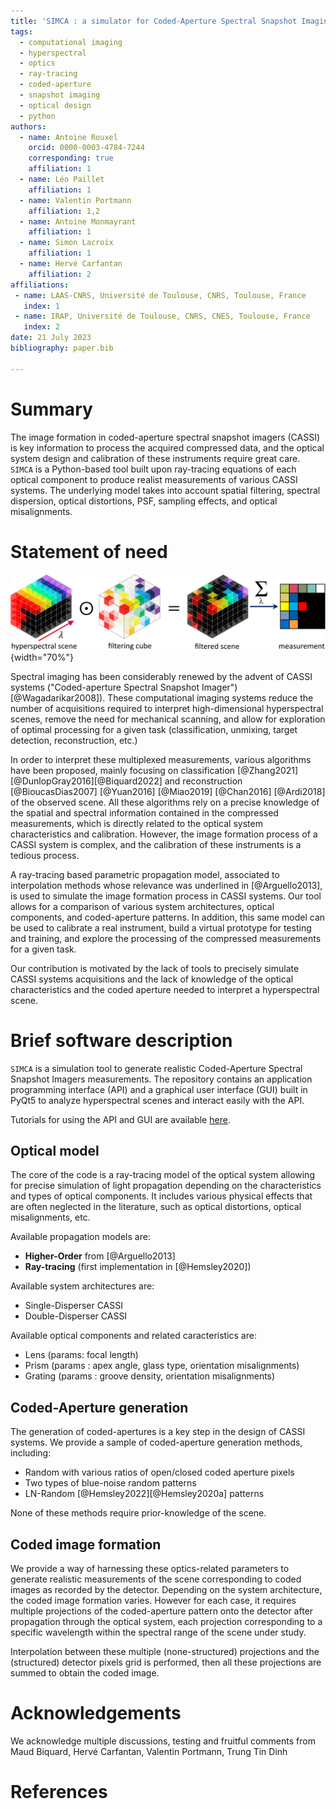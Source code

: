 ```yaml
---
title: 'SIMCA : a simulator for Coded-Aperture Spectral Snapshot Imaging (CASSI)'
tags:
  - computational imaging
  - hyperspectral
  - optics
  - ray-tracing
  - coded-aperture
  - snapshot imaging
  - optical design
  - python
authors:
  - name: Antoine Rouxel
    orcid: 0000-0003-4784-7244
    corresponding: true 
    affiliation: 1
  - name: Léo Paillet
    affiliation: 1
  - name: Valentin Portmann
    affiliation: 1,2
  - name: Antoine Monmayrant
    affiliation: 1
  - name: Simon Lacroix
    affiliation: 1
  - name: Hervé Carfantan
    affiliation: 2
affiliations:
 - name: LAAS-CNRS, Université de Toulouse, CNRS, Toulouse, France
   index: 1
 - name: IRAP, Université de Toulouse, CNRS, CNES, Toulouse, France
   index: 2
date: 21 July 2023
bibliography: paper.bib

---
```


# Summary

The image formation in coded-aperture spectral snapshot imagers (CASSI) is key information to process the acquired compressed data, and the optical system design and calibration of these instruments require great care.  
`SIMCA` is a Python-based tool built upon ray-tracing equations of each optical component to produce realist measurements of various CASSI systems.
The underlying model takes into account spatial filtering, spectral dispersion, optical distortions, PSF, sampling effects, and optical misalignments.

# Statement of need
![Working principle of a Double-Disperser CASSI.\label{fig:DD-CASSI}](DD-CASSI.png){width="70%"}

Spectral imaging has been considerably renewed by the advent of CASSI systems ("Coded-aperture Spectral Snapshot Imager") [@Wagadarikar2008]). 
These computational imaging systems reduce the number of acquisitions required to interpret high-dimensional hyperspectral scenes, remove the need for mechanical scanning, and allow for exploration of optimal processing for a given task (classification, unmixing, target detection, reconstruction, etc.) 


In order to interpret these multiplexed measurements, various algorithms have been proposed, mainly focusing on classification [@Zhang2021][@DunlopGray2016][@Biquard2022] and reconstruction [@BioucasDias2007] [@Yuan2016] [@Miao2019] [@Chan2016] [@Ardi2018] of the observed scene.
All these algorithms rely on a precise knowledge of the spatial and spectral information contained in the compressed measurements, which is directly related to the optical system characteristics and calibration.
However, the image formation process of a CASSI system is complex, and the calibration of these instruments is a tedious process.

A ray-tracing based parametric propagation model, associated to interpolation methods whose relevance was underlined in [@Arguello2013], is used to simulate the image formation process in CASSI systems.
Our tool allows for a comparison of various system architectures, optical components, and coded-aperture patterns.
In addition, this same model can be used to calibrate a real instrument, build a virtual prototype for testing and training, and explore the processing of the compressed measurements for a given task.

Our contribution is motivated by the lack of tools to precisely simulate CASSI systems acquisitions and the lack of knowledge of the optical characteristics and the coded aperture needed to interpret a hyperspectral scene.

# Brief software description

`SIMCA` is a simulation tool to generate realistic Coded-Aperture Spectral Snapshot Imagers measurements.
The repository contains an application programming interface (API) and a graphical user interface (GUI) built in PyQt5 to analyze hyperspectral scenes and interact easily with the API.

Tutorials for using the API and GUI are available [here](https://a-rouxel.github.io/simca/).

## Optical model
The core of the code is a ray-tracing model of the optical system allowing for precise simulation of light propagation depending on the characteristics and types of optical components.
It includes various physical effects that are often neglected in the literature, such as optical distortions, optical misalignments, etc.

Available propagation models are:

- **Higher-Order** from [@Arguello2013]
- **Ray-tracing** (first implementation in [@Hemsley2020])

Available system architectures are:

- Single-Disperser CASSI
- Double-Disperser CASSI

Available optical components and related caracteristics are:

- Lens (params: focal length)
- Prism (params : apex angle, glass type, orientation misalignments)
- Grating (params : groove density, orientation misalignments)

## Coded-Aperture generation

The generation of coded-apertures is a key step in the design of CASSI systems.
We provide a sample of coded-aperture generation methods, including:

- Random with various ratios of open/closed coded aperture pixels
- Two types of blue-noise random patterns
- LN-Random [@Hemsley2022][@Hemsley2020a] patterns

None of these methods require prior-knowledge of the scene.

## Coded image formation
  
We provide a way of harnessing these optics-related parameters to generate realistic measurements of the scene corresponding to coded images as recorded by the detector.
Depending on the system architecture, the coded image formation varies.
However for each case, it requires multiple projections of the coded-aperture pattern onto the detector after propagation through the optical system, each projection corresponding to a specific wavelength within the spectral range of the scene under study.

Interpolation between these multiple (none-structured) projections and the (structured) detector pixels grid is performed, then all these projections are summed to obtain the coded image.


# Acknowledgements

We acknowledge multiple discussions, testing and fruitful comments from Maud Biquard, Hervé Carfantan, Valentin Portmann, Trung Tin Dinh

# References
